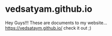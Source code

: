 # vedsatyam.github.io

Hey Guys!!! These are documents to my website... https://vedsataym.github.io/ check it out ;)
